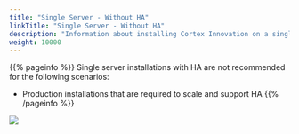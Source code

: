 ```yaml
---
title: "Single Server - Without HA"
linkTitle: "Single Server - Without HA"
description: "Information about installing Cortex Innovation on a single on-premise server without high availability (HA), including: information about components, supported architectures, prerequisites and installation instructions."
weight: 10000
---
```


{{% pageinfo %}}
Single server installations with HA are not recommended for the following scenarios:

* Production installations that are required to scale and support HA
{{% /pageinfo %}}

<img src="/images/work-in-progress.jpg">
